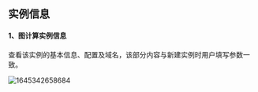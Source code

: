 ## 实例信息
#### 1、图计算实例信息

查看该实例的基本信息、配置及域名，该部分内容与新建实例时用户填写参数一致。

![1645342658684](C:\Users\zhaotongtong10\AppData\Roaming\Typora\typora-user-images\1645342658684.png)
